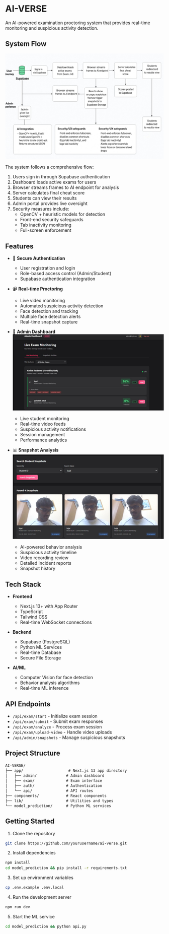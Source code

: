 # AI-VERSE

An AI-powered examination proctoring system that provides real-time monitoring and suspicious activity detection.

## System Flow
![System Flow](system-flow.jpg)

The system follows a comprehensive flow:
1. Users sign in through Supabase authentication
2. Dashboard loads active exams for users
3. Browser streams frames to AI endpoint for analysis
4. Server calculates final cheat score
5. Students can view their results
6. Admin portal provides live oversight
7. Security measures include:
   - OpenCV + heuristic models for detection
   - Front-end security safeguards
   - Tab inactivity monitoring
   - Full-screen enforcement

## Features

- 🔐 **Secure Authentication**
  - User registration and login
  - Role-based access control (Admin/Student)
  - Supabase authentication integration

- 📹 **Real-time Proctoring**
  - Live video monitoring
  - Automated suspicious activity detection
  - Face detection and tracking
  - Multiple face detection alerts
  - Real-time snapshot capture

- 🎯 **Admin Dashboard**
![Admin Dashboard](admin-dashboard.png)
  - Live student monitoring
  - Real-time video feeds
  - Suspicious activity notifications
  - Session management
  - Performance analytics

- 📊 **Snapshot Analysis**
![Snapshots](snapshots.png)
  - AI-powered behavior analysis
  - Suspicious activity timeline
  - Video recording review
  - Detailed incident reports
  - Snapshot history

## Tech Stack

- **Frontend**
  - Next.js 13+ with App Router
  - TypeScript
  - Tailwind CSS
  - Real-time WebSocket connections

- **Backend**
  - Supabase (PostgreSQL)
  - Python ML Services
  - Real-time Database
  - Secure File Storage

- **AI/ML**
  - Computer Vision for face detection
  - Behavior analysis algorithms
  - Real-time ML inference

## API Endpoints

- `/api/exam/start` - Initialize exam session
- `/api/exam/submit` - Submit exam responses
- `/api/exam/analyze` - Process exam session
- `/api/exam/upload-video` - Handle video uploads
- `/api/admin/snapshots` - Manage suspicious snapshots

## Project Structure

```
AI-VERSE/
├── app/                    # Next.js 13 app directory
│   ├── admin/             # Admin dashboard
│   ├── exam/              # Exam interface
│   ├── auth/              # Authentication
│   └── api/               # API routes
├── components/            # React components
├── lib/                   # Utilities and types
└── model_prediction/      # Python ML services
```

## Getting Started

1. Clone the repository
```bash
git clone https://github.com/yourusername/ai-verse.git
```

2. Install dependencies
```bash
npm install
cd model_prediction && pip install -r requirements.txt
```

3. Set up environment variables
```bash
cp .env.example .env.local
```

4. Run the development server
```bash
npm run dev
```

5. Start the ML service
```bash
cd model_prediction && python api.py
```
